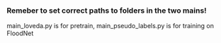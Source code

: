### Remeber to set correct paths to folders in the two mains!
main_loveda.py is for pretrain, main_pseudo_labels.py is for training on FloodNet
